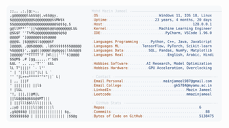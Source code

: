 <picture>
  <source srcset="https://raw.githubusercontent.com/mmazinjameel/mmazinjameel/main/dark_mode.svg?v=1742890431" media="(prefers-color-scheme: dark)">
  <img src="https://raw.githubusercontent.com/mmazinjameel/mmazinjameel/main/light_mode.svg?v=1742890431">
</picture>
